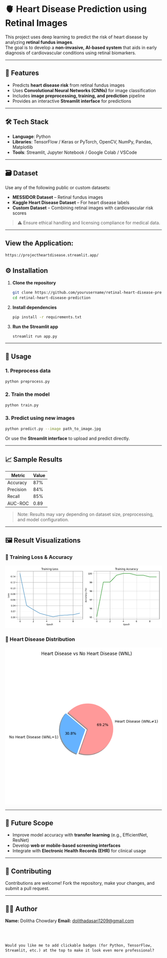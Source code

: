 # 🫀 Heart Disease Prediction using Retinal Images

This project uses deep learning to predict the risk of heart disease by analyzing **retinal fundus images**.  
The goal is to develop a **non-invasive, AI-based system** that aids in early diagnosis of cardiovascular conditions using retinal biomarkers.

---

## 📌 Features

- Predicts **heart disease risk** from retinal fundus images  
- Uses **Convolutional Neural Networks (CNNs)** for image classification  
- Includes **image preprocessing, training, and prediction** pipeline  
- Provides an interactive **Streamlit interface** for predictions  

---

## 🛠️ Tech Stack

- **Language**: Python  
- **Libraries**: TensorFlow / Keras or PyTorch, OpenCV, NumPy, Pandas, Matplotlib  
- **Tools**: Streamlit, Jupyter Notebook / Google Colab / VSCode  

---

## 🗃️ Dataset

Use any of the following public or custom datasets:

- **MESSIDOR Dataset** – Retinal fundus images  
- **Kaggle Heart Disease Dataset** – For heart disease labels  
- **Custom Dataset** – Combining retinal images with cardiovascular risk scores  

> ⚠️ Ensure ethical handling and licensing compliance for medical data.

---
## View the Application:
```bash
https://projectheartdisease.streamlit.app/
```

## ⚙️ Installation

1. **Clone the repository**
   ```bash
   git clone https://github.com/yourusername/retinal-heart-disease-prediction.git
   cd retinal-heart-disease-prediction
   ```

2. **Install dependencies**

   ```bash
   pip install -r requirements.txt
   ```

3. **Run the Streamlit app**

   ```bash
   streamlit run app.py
   ```

---

## 🧪 Usage

### 1. Preprocess data

```bash
python preprocess.py
```

### 2. Train the model

```bash
python train.py
```

### 3. Predict using new images

```bash
python predict.py --image path_to_image.jpg
```

Or use the **Streamlit interface** to upload and predict directly.

---

## 📈 Sample Results

| Metric    | Value |
| --------- | ----- |
| Accuracy  | 87%   |
| Precision | 84%   |
| Recall    | 85%   |
| AUC-ROC   | 0.89  |

> Note: Results may vary depending on dataset size, preprocessing, and model configuration.

---

## 🖼️ Result Visualizations

### 🔹 Training Loss & Accuracy

![Training Loss and Accuracy](training_plot.png)

### 🔹 Heart Disease Distribution

![Heart Disease Distribution](class_distribution_pie_chart.png)

---

## 🚀 Future Scope

* Improve model accuracy with **transfer learning** (e.g., EfficientNet, ResNet)
* Develop **web or mobile-based screening interfaces**
* Integrate with **Electronic Health Records (EHR)** for clinical usage

---

## 🤝 Contributing

Contributions are welcome!
Fork the repository, make your changes, and submit a pull request.

---

## 👨‍💻 Author

**Name:** Dolitha Chowdary
**Email:** [dolithadasari1209@gmail.com](mailto:dolithadasari1209@gmail.com)

```

 

Would you like me to add clickable badges (for Python, TensorFlow, Streamlit, etc.) at the top to make it look even more professional?
```
